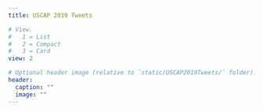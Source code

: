 ```yaml
---
title: USCAP 2019 Tweets

# View.
#   1 = List
#   2 = Compact
#   3 = Card
view: 2

# Optional header image (relative to `static/USCAP2019Tweets/` folder).
header:
  caption: ""
  image: ""
---
```

